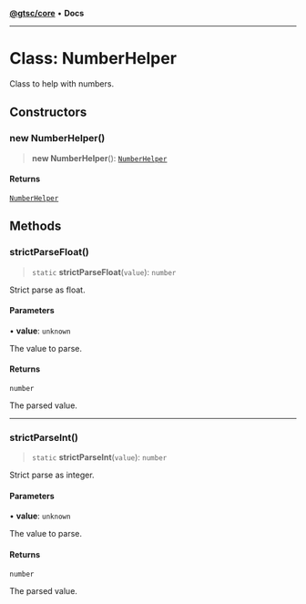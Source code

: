 [**@gtsc/core**](../README.md) • **Docs**

***

# Class: NumberHelper

Class to help with numbers.

## Constructors

### new NumberHelper()

> **new NumberHelper**(): [`NumberHelper`](NumberHelper.md)

#### Returns

[`NumberHelper`](NumberHelper.md)

## Methods

### strictParseFloat()

> `static` **strictParseFloat**(`value`): `number`

Strict parse as float.

#### Parameters

• **value**: `unknown`

The value to parse.

#### Returns

`number`

The parsed value.

***

### strictParseInt()

> `static` **strictParseInt**(`value`): `number`

Strict parse as integer.

#### Parameters

• **value**: `unknown`

The value to parse.

#### Returns

`number`

The parsed value.
